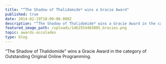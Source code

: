 ```yaml
---
title: "“The Shadow of Thalidomide* wins a Gracie Award"
published: true
date: 2014-02-19T18:09:00.000Z
description: "“The Shadow of Thalidomide* wins a Gracie Award in the category of Outstanding Original Online Programming."
featured_image_path: /uploads/1462554483805_Gracies.png
topic: awards-accolades
type: blog
---
```


“The Shadow of Thalidomide" wins a Gracie Award in the category of Outstanding Original Online Programming.

